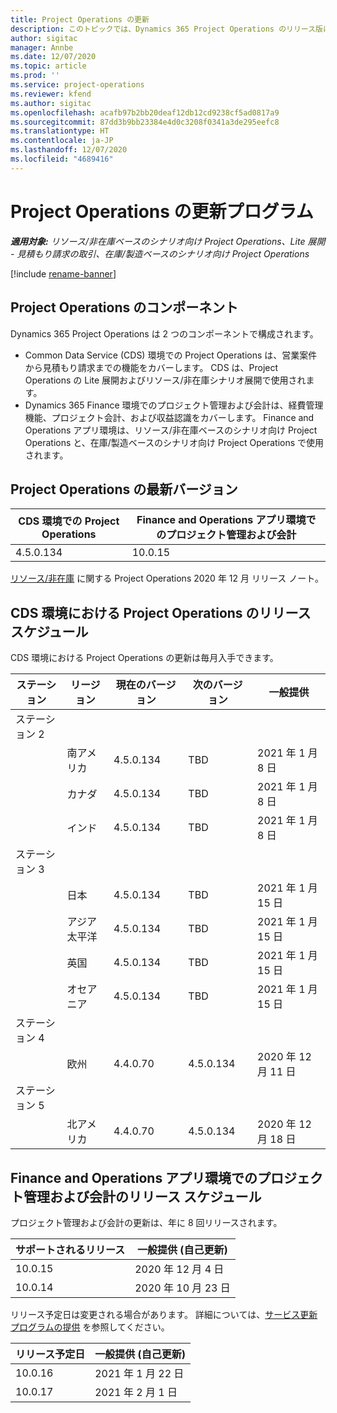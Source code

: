 ```yaml
---
title: Project Operations の更新
description: このトピックでは、Dynamics 365 Project Operations のリリース版について情報を提供します。
author: sigitac
manager: Annbe
ms.date: 12/07/2020
ms.topic: article
ms.prod: ''
ms.service: project-operations
ms.reviewer: kfend
ms.author: sigitac
ms.openlocfilehash: acafb97b2bb20deaf12db12cd9238cf5ad0817a9
ms.sourcegitcommit: 87dd3b9bb23384e4d0c3208f0341a3de295eefc8
ms.translationtype: HT
ms.contentlocale: ja-JP
ms.lasthandoff: 12/07/2020
ms.locfileid: "4689416"
---
```

# <a name="project-operations-updates"></a>Project Operations の更新プログラム

_**適用対象:** リソース/非在庫ベースのシナリオ向け Project Operations、Lite 展開 - 見積もり請求の取引、在庫/製造ベースのシナリオ向け Project Operations_

[!include [rename-banner](~/includes/cc-data-platform-banner.md)]

## <a name="project-operations-components"></a>Project Operations のコンポーネント

Dynamics 365 Project Operations は 2 つのコンポーネントで構成されます。

- Common Data Service (CDS) 環境での Project Operations は、営業案件から見積もり請求までの機能をカバーします。 CDS は、Project Operations の Lite 展開およびリソース/非在庫シナリオ展開で使用されます。
- Dynamics 365 Finance 環境でのプロジェクト管理および会計は、経費管理機能、プロジェクト会計、および収益認識をカバーします。 Finance and Operations アプリ環境は、リソース/非在庫ベースのシナリオ向け Project Operations と、在庫/製造ベースのシナリオ向け Project Operations で使用されます。

## <a name="project-operations-latest-version"></a>Project Operations の最新バージョン

| CDS 環境での Project Operations | Finance and Operations アプリ環境でのプロジェクト管理および会計 |
| --- | --- |
| 4.5.0.134 | 10.0.15 |

[リソース/非在庫](whats-new-dec-2020-resource-based.md) に関する Project Operations 2020 年 12 月 リリース ノート。

## <a name="release-schedule-for-project-operations-on-cds-environment"></a>CDS 環境における Project Operations のリリース スケジュール

CDS 環境における Project Operations の更新は毎月入手できます。 

| ステーション   | リージョン        | 現在のバージョン | 次のバージョン | 一般提供 |
|-----------|---------------|-----------------|--------------|---------------------|
| ステーション 2 |   &nbsp;      |    &nbsp;       | &nbsp;       |      &nbsp;         |
|   &nbsp;  | 南アメリカ |  4.5.0.134       | TBD     | 2021 年 1 月 8 日           |
|    &nbsp; | カナダ        |  4.5.0.134       | TBD     | 2021 年 1 月 8 日          |
|   &nbsp;  | インド         |  4.5.0.134       | TBD     | 2021 年 1 月 8 日           |
| ステーション 3  |      &nbsp;   |     &nbsp;      |     &nbsp;   |      &nbsp;         |
|   &nbsp;  | 日本         |  4.5.0.134       | TBD     | 2021 年 1 月 15 日           |
|   &nbsp;  | アジア太平洋  |  4.5.0.134       | TBD     | 2021 年 1 月 15 日           |
|   &nbsp;  | 英国 |  4.5.0.134       | TBD     | 2021 年 1 月 15 日           |
|   &nbsp;  | オセアニア       |  4.5.0.134       | TBD     | 2021 年 1 月 15 日           |
| ステーション 4 |     &nbsp;    |     &nbsp;      |     &nbsp;   |      &nbsp;         |
|   &nbsp;  | 欧州        |  4.4.0.70       | 4.5.0.134     | 2020 年 12 月 11 日           |
| ステーション 5 |     &nbsp;    |     &nbsp;      |     &nbsp;   |      &nbsp;         |
|   &nbsp;  | 北アメリカ |  4.4.0.70       | 4.5.0.134     | 2020 年 12 月 18 日           |

## <a name="release-schedule-for-project-management-and-accounting-in-the-finance-and-operations-apps-environment"></a>Finance and Operations アプリ環境でのプロジェクト管理および会計のリリース スケジュール

プロジェクト管理および会計の更新は、年に 8 回リリースされます。

| サポートされるリリース | 一般提供 (自己更新) |
| --- | --- |
| 10.0.15 | 2020 年 12 月 4 日 |
| 10.0.14 | 2020 年 10 月 23 日 |

リリース予定日は変更される場合があります。 詳細については、[サービス更新プログラムの提供](https://docs.microsoft.com/dynamics365/fin-ops-core/fin-ops/get-started/public-preview-releases?toc=/dynamics365/finance/toc.json) を参照してください。

| リリース予定日 | 一般提供 (自己更新) |
| --- | --- |
| 10.0.16 | 2021 年 1 月 22 日 |
| 10.0.17 | 2021 年 2 月 1 日 |

